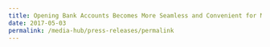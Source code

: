 ```yaml
---
title: Opening Bank Accounts Becomes More Seamless and Convenient for MyInfo Users
date: 2017-05-03
permalink: /media-hub/press-releases/permalink
---
```

